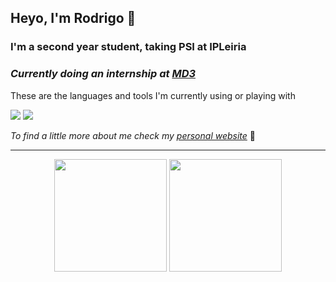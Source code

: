 ## Heyo, I'm Rodrigo 👋

### I'm a second year student, taking PSI at IPLeiria

### _**Currently doing an internship at [MD3](https://md3.pt)**_

These are the languages and tools I'm currently using or playing with

![](https://skillicons.dev/icons?i=react,ts,django,python)
![](https://skillicons.dev/icons?i=rust,gitlab,github,neovim)

_To find a little more about me check my [personal website](https://rfcarreira33.github.io)_ 🧐

<hr>

<div align="center">
<img height="180" src="https://github-readme-stats.vercel.app/api?username=rfcarreira33&rank_icon=github&theme=dark&count_private=true">
<img height="180" src="https://github-readme-stats.vercel.app/api/top-langs/?username=rfcarreira33&theme=dark&layout=compact&count_private=true">
</div>
